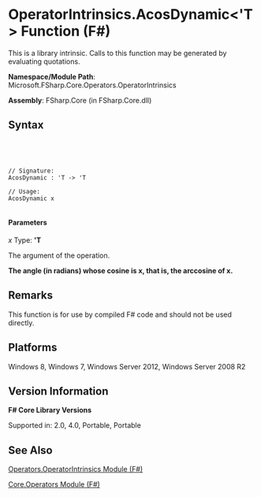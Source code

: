 # OperatorIntrinsics.AcosDynamic<'T> Function (F#)

This is a library intrinsic. Calls to this function may be generated by evaluating quotations.

**Namespace/Module Path**: Microsoft.FSharp.Core.Operators.OperatorIntrinsics

**Assembly**: FSharp.Core (in FSharp.Core.dll)


## Syntax



```




// Signature:
AcosDynamic : 'T -> 'T

// Usage:
AcosDynamic x


```





#### Parameters
*x*
Type: **'T**


The argument of the operation.



**The angle (in radians) whose cosine is x, that is, the arccosine of x.**
## Remarks
This function is for use by compiled F# code and should not be used directly.


## Platforms
Windows 8, Windows 7, Windows Server 2012, Windows Server 2008 R2


## Version Information
**F# Core Library Versions**

Supported in: 2.0, 4.0, Portable, Portable




## See Also
[Operators.OperatorIntrinsics Module &#40;F&#35;&#41;](Operators.OperatorIntrinsics-Module-%5BFSharp%5D.md)

[Core.Operators Module &#40;F&#35;&#41;](Core.Operators-Module-%5BFSharp%5D.md)

